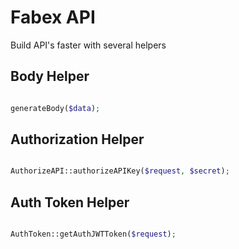 # Fabex API
Build API's faster with several helpers
 
## Body Helper

```php

generateBody($data);


```

## Authorization Helper

```php

AuthorizeAPI::authorizeAPIKey($request, $secret);


```


## Auth Token Helper

```php

AuthToken::getAuthJWTToken($request);

```